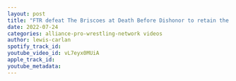 ```yaml
---
layout: post
title: "FTR defeat The Briscoes at Death Before Dishonor to retain the ROH World Tag Team Titles"
date: 2022-07-24
categories: alliance-pro-wrestling-network videos
author: lewis-carlan
spotify_track_id: 
youtube_video_id: vL7eyx0MUiA
apple_track_id: 
youtube_metadata: 
---
```

